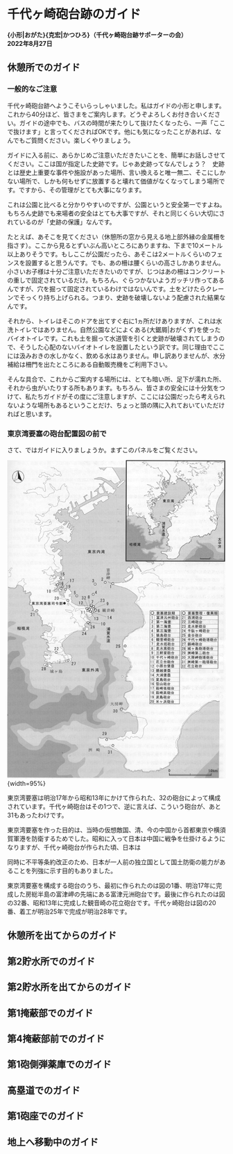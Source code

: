 # 千代ヶ崎砲台跡のガイド

**{小形|おがた}{克宏|かつひろ}（千代ヶ崎砲台跡サポーターの会）<br/>2022年8月27日**

## 休憩所でのガイド

### 一般的なご注意

千代ヶ崎砲台跡へようこそいらっしゃいました。私はガイドの小形と申します。これから40分ほど、皆さまをご案内します。どうぞよろしくお付き合いください。ガイドの途中でも、バスの時間が来たりして抜けたくなったら、一声「ここで抜けます」と言ってくださればOKです。他にも気になったことがあれば、なんでもご質問ください。楽しくやりましょう。

ガイドに入る前に、あらかじめご注意いただきたいことを、簡単にお話しさせてください。ここは国が指定した史跡です。じゃあ史跡ってなんでしょう？　史跡とは歴史上重要な事件や施設があった場所、言い換えると唯一無二、そこにしかない場所で、しかも何もせずに放置すると壊れて価値がなくなってしまう場所です。ですから、その管理がとても大事になります。

これは公園と比べると分かりやすいのですが、公園というと安全第一ですよね。もちろん史跡でも来場者の安全はとても大事ですが、それと同じくらい大切にされているのが「史跡の保護」なんです。

たとえば、あそこを見てください（休憩所の窓から見える地上部外縁の金属柵を指さす）。ここから見るとずいぶん高いところにありますね、下まで10メートル以上ありそうです。もしここが公園だったら、あそこは2メートルくらいのフェンスを設置すると思うんです。でも、あの柵は腰くらいの高さしかありません。小さいお子様は十分ご注意いただきたいのですが、じつはあの柵はコンクリートの重しで固定されているだけ。もちろん、ぐらつかないようガッチリ作ってあるんですが、穴を掘って固定されているわけではないんです。土をどけたらクレーンでそっくり持ち上げられる。つまり、史跡を破壊しないよう配慮された結果なんです。

それから、トイレはそこのドアを出てすぐ右に1ヵ所だけありますが、これは水洗トイレではありません。自然公園などによくある{大鋸屑|おがくず}を使ったバイオトイレです。これも土を掘って水道管を引くと史跡が破壊されてしまうので、そうした心配のないバイオトイレを設置したという訳です。同じ理由でここには汲みおきの水しかなく、飲める水はありません。申し訳ありませんが、水分補給は柵門を出たところにある自動販売機をご利用下さい。

そんな具合で、これからご案内する場所には、とても暗い所、足下が濡れた所、それから虫がいたりする所もあります。もちろん、皆さまの安全には十分気をつけて、私たちガイドがその度にご注意しますが、ここには公園だったら考えられないような場所もあるということだけ、ちょっと頭の隅に入れておいていただければと思います。

### 東京湾要塞の砲台配置図の前で

さて、ではガイドに入りましょうか。まずこのパネルをご覧ください。

![図1 東京湾要塞の砲台配置図](../image/fig-1.png){width=95%}




東京湾要塞は明治17年から昭和13年にかけて作られた、32の砲台によって構成されています。千代ヶ崎砲台はその1つで、逆に言えば、こういう砲台が、あと31もあったわけです。

東京湾要塞を作った目的は、当時の仮想敵国、清、今の中国から首都東京や横須賀軍港を防衛するためでした。昭和に入って日本は中国に戦争を仕掛けるようになりますが、千代ヶ崎砲台が作られた頃、日本は


同時に不平等条約改正のため、日本が一人前の独立国として国土防衛の能力があることを列強に示す目的もありました。



東京湾要塞を構成する砲台のうち、最初に作られたのは図の1番、明治17年に完成した房総半島の富津岬の先端にある富津元洲砲台です。最後に作られたのは図の32番、昭和13年に完成した観音崎の花立砲台です。千代ヶ崎砲台は図の20番、着工が明治25年で完成が明治28年です。






## 休憩所を出てからのガイド

## 第2貯水所でのガイド

## 第2貯水所を出てからのガイド

## 第1掩蔽部でのガイド

## 第4掩蔽部前でのガイド

## 第1砲側弾薬庫でのガイド

## 高塁道でのガイド

## 第1砲座でのガイド

## 地上へ移動中のガイド
